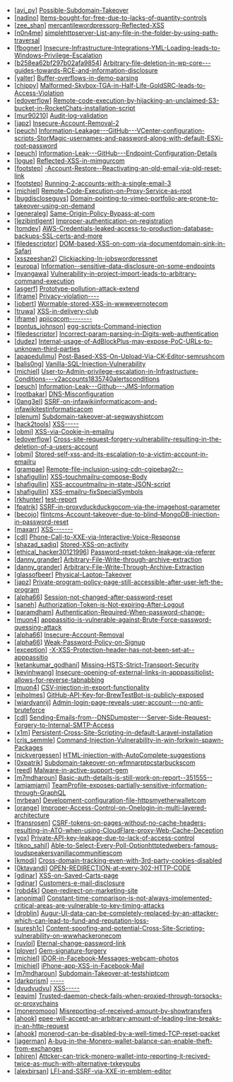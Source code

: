 * [[avi_py](https://hackerone.com/avi_py)] [Possible-Subdomain-Takeover](https://hackerone.com/reports/399165)
* [[nadino](https://hackerone.com/nadino)] [Items-bought-for-free-due-to-lacks-of-quantity-controls](https://hackerone.com/reports/357929)
* [[zee_shan](https://hackerone.com/zee_shan)] [mercantilewordpressorg-Reflected-XSS](https://hackerone.com/reports/240256)
* [[n0n4me](https://hackerone.com/n0n4me)] [simplehttpserver-List-any-file-in-the-folder-by-using-path-traversal](https://hackerone.com/reports/357109)
* [[fbogner](https://hackerone.com/fbogner)] [Insecure-Infrastructure-Integrations-YML-Loading-leads-to-Windows-Privilege-Escalation](https://hackerone.com/reports/363971)
* [[b258ea62bf297b02afa9854](https://hackerone.com/b258ea62bf297b02afa9854)] [Arbitrary-file-deletion-in-wp-core---guides-towards-RCE-and-information-disclosure](https://hackerone.com/reports/291878)
* [[yalter](https://hackerone.com/yalter)] [Buffer-overflows-in-demo-parsing](https://hackerone.com/reports/350119)
* [[chippy](https://hackerone.com/chippy)] [Malformed-Skybox-TGA-in-Half-Life-GoldSRC-leads-to-Access-Violation](https://hackerone.com/reports/351016)
* [[edoverflow](https://hackerone.com/edoverflow)] [Remote-code-execution-by-hijacking-an-unclaimed-S3-bucket-in-RocketChats-installation-script](https://hackerone.com/reports/399166)
* [[mur90210](https://hackerone.com/mur90210)] [Audit-log-validation](https://hackerone.com/reports/296632)
* [[japz](https://hackerone.com/japz)] [Insecure-Account-Removal-2](https://hackerone.com/reports/229532)
* [[peuch](https://hackerone.com/peuch)] [Information-Leakage---GitHub---VCenter-configuration-scripts-StorMagic-usernames-and-password-along-with-default-ESXi-root-password](https://hackerone.com/reports/365199)
* [[peuch](https://hackerone.com/peuch)] [Information-Leak---GitHub---Endpoint-Configuration-Details](https://hackerone.com/reports/378558)
* [[logue](https://hackerone.com/logue)] [Reflected-XSS-in-mimgurcom](https://hackerone.com/reports/149855)
* [[footstep](https://hackerone.com/footstep)] [-Account-Restore--Reactivating-an-old-email-via-old-reset-link](https://hackerone.com/reports/275303)
* [[footstep](https://hackerone.com/footstep)] [Running-2-accounts-with-a-single-email-3](https://hackerone.com/reports/245304)
* [[michiel](https://hackerone.com/michiel)] [Remote-Code-Execution-on-Proxy-Service-as-root](https://hackerone.com/reports/401136)
* [[bugdiscloseguys](https://hackerone.com/bugdiscloseguys)] [Domain-pointing-to-vimeo-portfolio-are-prone-to-takeover-using-on-demand](https://hackerone.com/reports/387307)
* [[generaleg](https://hackerone.com/generaleg)] [Same-Origin-Policy-Bypass-at-com](https://hackerone.com/reports/399427)
* [[lezibintlgent](https://hackerone.com/lezibintlgent)] [Improper-authentication-on-registration](https://hackerone.com/reports/382667)
* [[tomdev](https://hackerone.com/tomdev)] [AWS-Credentials-leaked-access-to-production-database-backups-SSL-certs-and-more](https://hackerone.com/reports/398400)
* [[filedescriptor](https://hackerone.com/filedescriptor)] [DOM-based-XSS-on-com-via-documentdomain-sink-in-Safari](https://hackerone.com/reports/398163)
* [[xsszeeshan2](https://hackerone.com/xsszeeshan2)] [Clickjacking-In-jobswordpressnet](https://hackerone.com/reports/223024)
* [[europa](https://hackerone.com/europa)] [Information--sensitive-data-disclosure-on-some-endpoints](https://hackerone.com/reports/273726)
* [[nyangawa](https://hackerone.com/nyangawa)] [Vulnerability-in-project-import-leads-to-arbitrary-command-execution](https://hackerone.com/reports/378148)
* [[asgerf](https://hackerone.com/asgerf)] [Prototype-pollution-attack-extend](https://hackerone.com/reports/381185)
* [[iframe](https://hackerone.com/iframe)] [Privacy-violation----](https://hackerone.com/reports/377115)
* [[jobert](https://hackerone.com/jobert)] [Wormable-stored-XSS-in-wwwevernotecom](https://hackerone.com/reports/397968)
* [[truwa](https://hackerone.com/truwa)] [XSS-in-delivery-club](https://hackerone.com/reports/311413)
* [[iframe](https://hackerone.com/iframe)] [apiicqcom--------](https://hackerone.com/reports/344177)
* [[pontus_johnson](https://hackerone.com/pontus_johnson)] [egg-scripts-Command-injection](https://hackerone.com/reports/388936)
* [[filedescriptor](https://hackerone.com/filedescriptor)] [Incorrect-param-parsing-in-Digits-web-authentication](https://hackerone.com/reports/126522)
* [[dudez](https://hackerone.com/dudez)] [Internal-usage-of-AdBlockPlus-may-expose-PoC-URLs-to-unknown-third-parties](https://hackerone.com/reports/395518)
* [[apapedulimu](https://hackerone.com/apapedulimu)] [Post-Based-XSS-On-Upload-Via-CK-Editor-semrushcom](https://hackerone.com/reports/375352)
* [[balis0ng](https://hackerone.com/balis0ng)] [Vanilla-SQL-Injection-Vulnerability](https://hackerone.com/reports/353784)
* [[michiel](https://hackerone.com/michiel)] [User-to-Admin-privilege-escalation-in-Infrastructure-Conditions---v2accounts1835740alertsconditions](https://hackerone.com/reports/300879)
* [[peuch](https://hackerone.com/peuch)] [Information-Leak---Github---JMS-Information](https://hackerone.com/reports/360811)
* [[rootbakar](https://hackerone.com/rootbakar)] [DNS-Misconfiguration](https://hackerone.com/reports/361976)
* [[0ang3el](https://hackerone.com/0ang3el)] [SSRF-on-infawikiinformaticacom-and-infawikitestinformaticacom](https://hackerone.com/reports/327480)
* [[plenum](https://hackerone.com/plenum)] [Subdomain-takeover-at-segwayshiptcom](https://hackerone.com/reports/389783)
* [[hack2tools](https://hackerone.com/hack2tools)] [XSS-----](https://hackerone.com/reports/304679)
* [[obmi](https://hackerone.com/obmi)] [XSS-via-Cookie-in-emailru](https://hackerone.com/reports/312548)
* [[edoverflow](https://hackerone.com/edoverflow)] [Cross-site-request-forgery-vulnerability-resulting-in-the-deletion-of-a-users-account](https://hackerone.com/reports/395541)
* [[obmi](https://hackerone.com/obmi)] [Stored-self-xss-and-its-escalation-to-a-victim-account-in-emailru](https://hackerone.com/reports/319483)
* [[grampae](https://hackerone.com/grampae)] [Remote-file-inclusion-using-cdn-cgipebag2r--](https://hackerone.com/reports/346575)
* [[shafigullin](https://hackerone.com/shafigullin)] [XSS-touchmailru-compose-Body](https://hackerone.com/reports/344049)
* [[shafigullin](https://hackerone.com/shafigullin)] [XSS-accountmailru-in-state-JSON-script](https://hackerone.com/reports/344112)
* [[shafigullin](https://hackerone.com/shafigullin)] [XSS-emailru-fixSpecialSymbols](https://hackerone.com/reports/346219)
* [[rkhunter](https://hackerone.com/rkhunter)] [test-report](https://hackerone.com/reports/395531)
* [[fpatrik](https://hackerone.com/fpatrik)] [SSRF-in-proxyduckduckgocom-via-the-imagehost-parameter](https://hackerone.com/reports/358119)
* [[becojo](https://hackerone.com/becojo)] [flintcms-Account-takeover-due-to-blind-MongoDB-injection-in-password-reset](https://hackerone.com/reports/386807)
* [[maxarr](https://hackerone.com/maxarr)] [XSS-------](https://hackerone.com/reports/369201)
* [[cdl](https://hackerone.com/cdl)] [Phone-Call-to-XXE-via-Interactive-Voice-Response](https://hackerone.com/reports/395296)
* [[shazad_sadiq](https://hackerone.com/shazad_sadiq)] [Stored-XSS-on-activity](https://hackerone.com/reports/391390)
* [[ethical_hacker30121996](https://hackerone.com/ethical_hacker30121996)] [Password-reset-token-leakage-via-referer](https://hackerone.com/reports/342693)
* [[danny_grander](https://hackerone.com/danny_grander)] [Arbitrary-File-Write-through-archive-extraction](https://hackerone.com/reports/362119)
* [[danny_grander](https://hackerone.com/danny_grander)] [Arbitrary-File-Write-Through-Archive-Extraction](https://hackerone.com/reports/362118)
* [[glassofbeer](https://hackerone.com/glassofbeer)] [Physical-Laptop-Takeover](https://hackerone.com/reports/393615)
* [[japz](https://hackerone.com/japz)] [Private-program-policy-page-still-accessible-after-user-left-the-program](https://hackerone.com/reports/386997)
* [[alpha66](https://hackerone.com/alpha66)] [Session-not-changed-after-password-reset](https://hackerone.com/reports/338518)
* [[saneh](https://hackerone.com/saneh)] [Authorization-Token-is-Not-expiring-After-Logout](https://hackerone.com/reports/337426)
* [[paramdham](https://hackerone.com/paramdham)] [Authentication-Required-When-password-change-](https://hackerone.com/reports/335717)
* [[muon4](https://hackerone.com/muon4)] [apppassitio-is-vulnerable-against-Brute-Force-password-quessing-attack](https://hackerone.com/reports/337181)
* [[alpha66](https://hackerone.com/alpha66)] [Insecure-Account-Removal](https://hackerone.com/reports/338523)
* [[alpha66](https://hackerone.com/alpha66)] [Weak-Password-Policy-on-Signup](https://hackerone.com/reports/339991)
* [[exception](https://hackerone.com/exception)] [-X-XSS-Protection-header-has-not-been-set-at--apppassitio](https://hackerone.com/reports/352734)
* [[ketankumar_godhani](https://hackerone.com/ketankumar_godhani)] [Missing-HSTS-Strict-Transport-Security](https://hackerone.com/reports/355958)
* [[kevinhwang](https://hackerone.com/kevinhwang)] [Insecure-opening-of-external-links-in-apppassitiolist-allows-for-reverse-tabnabbing](https://hackerone.com/reports/359453)
* [[muon4](https://hackerone.com/muon4)] [CSV-injection-in-export-functionality](https://hackerone.com/reports/335447)
* [[ejholmes](https://hackerone.com/ejholmes)] [GitHub-API-Key-for-BrewTestBot-is-publicly-exposed](https://hackerone.com/reports/388740)
* [[wiardvanrij](https://hackerone.com/wiardvanrij)] [Admin-login-page-reveals-user-account---no-anti-bruteforce](https://hackerone.com/reports/334036)
* [[cdl](https://hackerone.com/cdl)] [Sending-Emails-from--DNSDumpster---Server-Side-Request-Forgery-to-Internal-SMTP-Access](https://hackerone.com/reports/392859)
* [[x1m](https://hackerone.com/x1m)] [Persistent-Cross-Site-Scripting-in-default-Laravel-installation](https://hackerone.com/reports/392797)
* [[cris_semmle](https://hackerone.com/cris_semmle)] [Command-Injection-Vulnerability-in-win-forkwin-spawn-Packages](https://hackerone.com/reports/390871)
* [[nickvergessen](https://hackerone.com/nickvergessen)] [HTML-injection-with-AutoComplete-suggestions](https://hackerone.com/reports/383117)
* [[0xpatrik](https://hackerone.com/0xpatrik)] [Subdomain-takeover-on-wfmnarptpcstarbuckscom](https://hackerone.com/reports/388622)
* [[reed](https://hackerone.com/reed)] [Malware-in-active-support-gem](https://hackerone.com/reports/392311)
* [[m7mdharoun](https://hackerone.com/m7mdharoun)] [Basic-auth-details-is-still-work-on-report--351555--](https://hackerone.com/reports/367581)
* [[amjamjamj](https://hackerone.com/amjamjamj)] [TeamProfile-exposes-partially-sensitive-information-through-GraphQL](https://hackerone.com/reports/389600)
* [[mrbean](https://hackerone.com/mrbean)] [Development-configuration-file-httpsmyetherwalletcom](https://hackerone.com/reports/387061)
* [[orange](https://hackerone.com/orange)] [Improper-Access-Control-on-Onelogin-in-multi-layered-architecture](https://hackerone.com/reports/326080)
* [[fransrosen](https://hackerone.com/fransrosen)] [CSRF-tokens-on-pages-without-no-cache-headers-resulting-in-ATO-when-using-CloudFlare-proxy-Web-Cache-Deception](https://hackerone.com/reports/260697)
* [[yox](https://hackerone.com/yox)] [Private-API-key-leakage-due-to-lack-of-access-control](https://hackerone.com/reports/376060)
* [[tikoo_sahil](https://hackerone.com/tikoo_sahil)] [Able-to-Select-Every-Poll-Optionhttptedwebers-famous-loudspeakersvanillacommunitiescom](https://hackerone.com/reports/326434)
* [[kmodi](https://hackerone.com/kmodi)] [Cross-domain-tracking-even-with-3rd-party-cookies-disabled](https://hackerone.com/reports/331428)
* [[0ktavandi](https://hackerone.com/0ktavandi)] [OPEN-REDIRECTION-at-every-302-HTTP-CODE](https://hackerone.com/reports/369447)
* [[gdinar](https://hackerone.com/gdinar)] [XSS-on-Saved-Carts-page](https://hackerone.com/reports/283727)
* [[gdinar](https://hackerone.com/gdinar)] [Customers-e-mail-disclosure](https://hackerone.com/reports/283696)
* [[robd4k](https://hackerone.com/robd4k)] [Open-redirect-on-marketing-site](https://hackerone.com/reports/219447)
* [[anonimal](https://hackerone.com/anonimal)] [Constant-time-comparison-is-not-always-implemented-critical-areas-are-vulnerable-to-key-timing-attacks](https://hackerone.com/reports/363680)
* [[droblin](https://hackerone.com/droblin)] [Augur-UI-data-can-be-completely-replaced-by-an-attacker-which-can-lead-to-fund-and-reputation-loss-](https://hackerone.com/reports/386587)
* [[suresh1c](https://hackerone.com/suresh1c)] [Content-spoofing-and-potential-Cross-Site-Scripting-vulnerability-on-wwwhackeronecom](https://hackerone.com/reports/374919)
* [[ruvlol](https://hackerone.com/ruvlol)] [Eternal-change-password-link](https://hackerone.com/reports/361973)
* [[plover](https://hackerone.com/plover)] [Gem-signature-forgery](https://hackerone.com/reports/275269)
* [[michiel](https://hackerone.com/michiel)] [IDOR-in-Facebook-Messages-webcam-photos](https://hackerone.com/reports/390346)
* [[michiel](https://hackerone.com/michiel)] [iPhone-app-XSS-in-Facebook-Mail](https://hackerone.com/reports/390344)
* [[m7mdharoun](https://hackerone.com/m7mdharoun)] [Subdomain-Takeover-at-testshiptcom](https://hackerone.com/reports/387760)
* [[darkprism](https://hackerone.com/darkprism)] [-----](https://hackerone.com/reports/369063)
* [[dvudvudvu](https://hackerone.com/dvudvudvu)] [XSS-----](https://hackerone.com/reports/375886)
* [[equim](https://hackerone.com/equim)] [Trusted-daemon-check-fails-when-proxied-through-torsocks-or-proxychains](https://hackerone.com/reports/361269)
* [[moneromooo](https://hackerone.com/moneromooo)] [Misreporting-of-received-amount-by-showtransfers](https://hackerone.com/reports/364904)
* [[ahook](https://hackerone.com/ahook)] [epee-will-accept-an-arbitrary-amount-of-leading-line-breaks-in-an-http-request](https://hackerone.com/reports/344499)
* [[ahook](https://hackerone.com/ahook)] [monerod-can-be-disabled-by-a-well-timed-TCP-reset-packet](https://hackerone.com/reports/363714)
* [[jagerman](https://hackerone.com/jagerman)] [A-bug-in-the-Monero-wallet-balance-can-enable-theft-from-exchanges](https://hackerone.com/reports/377592)
* [[phiren](https://hackerone.com/phiren)] [Attcker-can-trick-monero-wallet-into-reporting-it-recived-twice-as-much-with-alternative-txkeypubs](https://hackerone.com/reports/379049)
* [[alexbirsan](https://hackerone.com/alexbirsan)] [LFI-and-SSRF-via-XXE-in-emblem-editor](https://hackerone.com/reports/347139)
